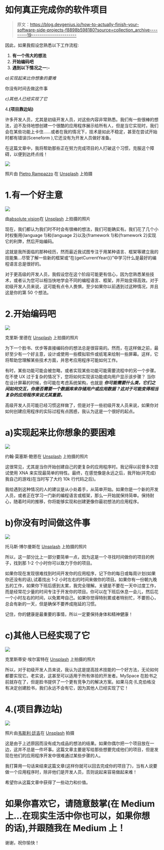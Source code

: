 # 如何真正完成你的软件项目

> 原文：<https://blog.devgenius.io/how-to-actually-finish-your-software-side-projects-f8898b598180?source=collection_archive---------19----------------------->

因此，如果我假设您熟悉以下工作流程:

1.  **有一个伟大的想法**
2.  **开始编码吧**
3.  **遇到以下情况之一:-**

*a)实现起来比你想象的要难*

你没有时间去做这件事

*c)其他人已经实现了它*

4.**(项目靠边站)**

许多开发人员，尤其是初级开发人员，对这些内容非常熟悉。我们有一些很棒的想法，迫不及待地想创建一个很酷的应用程序展示给所有人，但是当它实现时，我们会在某些功能上卡住……或者在我的情况下，技术是如此不稳定，甚至在尝试开始时都有错误(Sceneform ),它还没有为开发人员做好准备。

在这篇文章中，我将帮助那些正在努力完成项目的人打破这个习惯，克服这个障碍，以便到达终点线！

![](img/6f03a5dc88a6caf49e93d017e1bc0fb6.png)

照片由 [Pietro Rampazzo](https://unsplash.com/@peterampazzo) 在 [Unsplash](https://unsplash.com/) 上拍摄

# 1.有一个好主意

![](img/69c07eb3e450add2789ec9f312ba09c9.png)

由[absolute vision](https://unsplash.com/@freegraphictoday)在 [Unsplash](https://unsplash.com/) 上拍摄的照片

现在，我们都认为我们时不时会有很棒的想法，我们可能确实有。我们花了几个小时权衡用{language 1}和{language 2}以及{framework 1}和{framework 2}实现它的利弊，然后开始编码。

这就是我所面临的那种经历，然而最近我试图专注于用某种语言、框架等建立我的技能集…尽管了解一些新的框架或“在{getCurrentYear()}”中学习什么是最好的编程语言总是很好的。

对于更高级的开发人员，我假设您在这个阶段可能更有信心，因为您熟悉某些技术，或者认为您可以相当快地学会不同的编程语言、框架，并开始变得高效。对于初级开发人员来说，这可能有点令人畏惧，至少如果你以前遇到过这种情况，并且这是你的第 50 个想法。

# 2.开始编码吧

![](img/34dd18a52466bf1309d3ea6d8ab4f2dd.png)

克里斯·里德在 [Unsplash](https://unsplash.com/) 上拍摄的照片

为下一个脸书、优步等直接编码你的想法总是很容易的。然而，在这样做之前，最好至少有一个好主意，设计或使用一些模拟软件或纸笔来绘制一些屏幕。这样，它将帮助您理解某些技术方面，并思考应用程序可能如何工作。

有时，某些功能可能会被忽略，或者实现某些功能可能需要流程中的另一个步骤。在不使 UX 过于复杂的情况下，您将如何实现该功能或向用户显示该步骤？ 当你在设计屏幕的时候，你可能在考虑系统架构，也就是 ***你可能需要什么类，它们之间如何交互，你是否需要一个数据库来存储用户或应用数据？这对于可能变得相当复杂的应用程序来说尤其重要。***

高级开发人员可能已经习惯这样做了，但是对于一些初级开发人员来说，如果你对如何创建应用程序的实际过程有点困惑，我认为这是一个很好的起点。

# a)实现起来比你想象的要困难

![](img/3c18531accf735b930afc689060060a3.png)

约翰·莫塞斯·鲍恩在 [Unsplash](https://unsplash.com/) 上拍摄的照片

这很常见，尤其是当你开始创建自己的更复杂的应用程序时。我记得以前曾多次尝试使用 XNA 来实现最简单的特性。最终，在感觉像是永远之后，我开始(并完成)我自己的游戏(在当时写了大约 10k 行代码之后)。

我给遇到这种情况的人的建议是从小处着手，从简单开始。如果你是一个新的开发人员，或者正在学习一门新的编程语言或框架，那么一开始就保持简单。保持耐心，随着时间的推移，你将能够实现和创建更像你最初想法的应用程序。

# b)你没有时间做这件事

![](img/5598c684972b46df1f5475a301db395a.png)

托马斯·博尔曼斯在 [Unsplash](https://unsplash.com/) 上拍摄的照片

所以，这一部分比上一部分要简单一点，因为这是一个寻找时间做你的项目的例子，找到那 1-2 个小时你可以致力于你的项目。

如果你现在发现很难找到时间开发你的应用程序，记下你的每日或每周计划(如果你还没有的话),试着找出 1-2 小时左右的时间来做你的项目。如果你有一份朝九晚五的工作，如果你下班后感到太累，我完全理解。关键是不要在一天中过度工作，而是经常花少量的时间专注于开发你的项目。你可以在下班后休息一会儿，然后花一个小时左右的时间，以免累垮自己。如果你觉得特别累或者特别忙，不要担心，总会有新的一天，但是确保不要养成拖延的习惯。

记住，你的健康是最重要的事情，所以一定要保持身体和精神健康！

# c)其他人已经实现了它

![](img/186cdbe6dac4ae25b7a9d96371b30a61.png)

克里斯蒂安·埃尔富特在 [Unsplash](https://unsplash.com/) 上拍摄的照片

所以，对于初级开发人员来说，我认为这是提高技术技能的一个好方法，无论如何都要实现它。老实说，这甚至可以适用于所有体验的开发者。MySpace 在脸书之前就存在了，但是脸书提供了一个更有竞争力的解决方案。如果马克·扎克伯格没有决定创建脸书，我们永远不会有它，因为其他人已经实现了它！

# 4.(项目靠边站)

![](img/bbaa50e18d28b74284105a2b3e8dd282.png)

照片由[韦斯利·廷吉](https://unsplash.com/@wesleyphotography)在 [Unsplash](https://unsplash.com/) 拍摄

这是由于上述原因而没有成为成品的想法的结果。如果你偶尔把一个项目放在一边，这并不总是一件坏事。这篇文章主要是写给那些想要完成他们的项目，但是发现在他们的应用程序开发中很难通过某些步骤的人。

我打算用一句话来结束这篇文章(这样你就可以回去完成你的项目了)，当有人说要做一个应用程序时，除非他们是开发人员，否则说起来容易做起来难！

希望你从这篇文章中获得了一些动力和价值。

# 如果你喜欢它，请随意鼓掌(在 Medium 上…在现实生活中你也可以，如果你想的话),并跟随我在 Medium 上！

谢谢，祝你愉快！